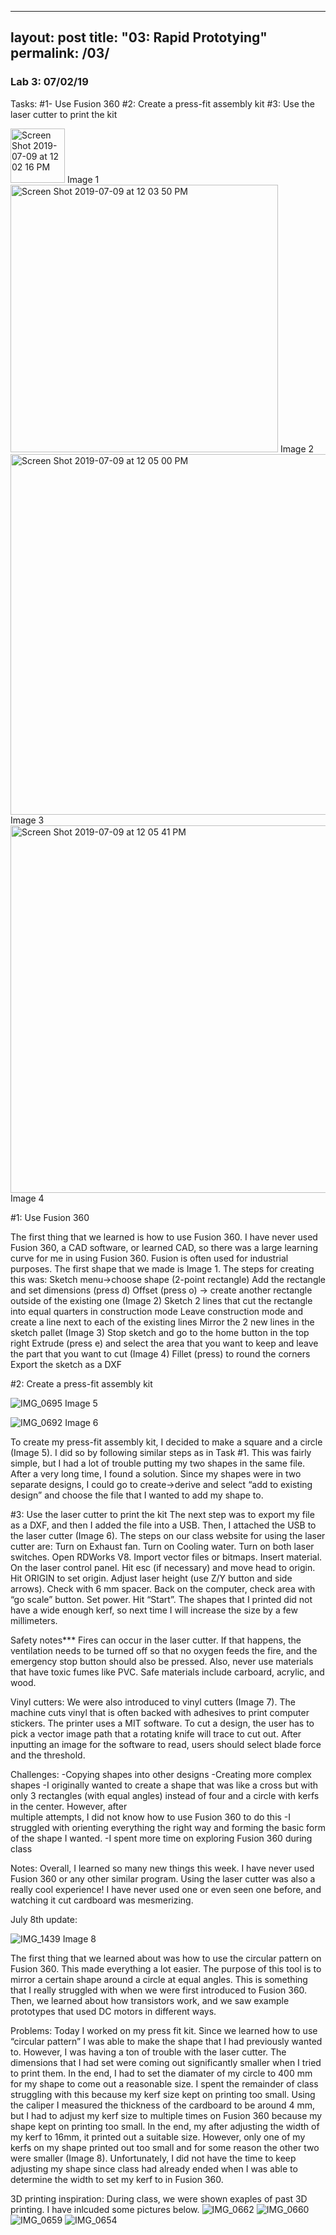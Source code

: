 
---
layout: post
title:  "03: Rapid Prototying"
permalink: /03/
---

### Lab 3: 07/02/19

Tasks:
#1- Use Fusion 360 
#2: Create a press-fit assembly kit
#3: Use the laser cutter to print the kit

<img width="87" alt="Screen Shot 2019-07-09 at 12 02 16 PM" src="https://user-images.githubusercontent.com/52216217/60904704-791c9100-a241-11e9-91b0-1d7628713ccd.png">
Image 1

<img width="428" alt="Screen Shot 2019-07-09 at 12 03 50 PM" src="https://user-images.githubusercontent.com/52216217/60904788-a6693f00-a241-11e9-8495-e70092f59998.png">
Image 2

<img width="577" alt="Screen Shot 2019-07-09 at 12 05 00 PM" src="https://user-images.githubusercontent.com/52216217/60904837-cc8edf00-a241-11e9-88d5-eef4eded59d3.png">
Image 3

<img width="588" alt="Screen Shot 2019-07-09 at 12 05 41 PM" src="https://user-images.githubusercontent.com/52216217/60904888-e4fef980-a241-11e9-90a7-2ee99a58aa9d.png">
Image 4


#1: Use Fusion 360

The first thing that we learned is how to use Fusion 360. I have never used Fusion 360, a CAD software, or learned CAD, so there was a large learning curve for me in using Fusion 360. Fusion is often used for industrial purposes. The first shape that we made is Image 1. The steps for creating this was:
Sketch menu->choose shape (2-point rectangle)
Add the rectangle and set dimensions (press d)
Offset (press o) -> create another rectangle outside of the existing one (Image 2)
Sketch 2 lines that cut the rectangle into equal quarters in construction mode
Leave construction mode and create a line next to each of the existing lines
Mirror the 2 new lines in the sketch pallet (Image 3)
Stop sketch and go to the home button in the top right
Extrude (press e) and select the area that you want to keep and leave the part that you want to cut (Image 4)
Fillet (press) to round the corners 
Export the sketch as a DXF

#2: Create a press-fit assembly kit

![IMG_0695](https://user-images.githubusercontent.com/52216217/60905091-5b036080-a242-11e9-8811-4593db44ae17.jpeg)
Image 5

![IMG_0692](https://user-images.githubusercontent.com/52216217/60905183-85551e00-a242-11e9-8f86-69c1d324b24c.jpeg)
Image 6

To create my press-fit assembly kit, I decided to make a square and a circle (Image 5). I did so by following similar steps as in Task #1. This was fairly simple, but I had a lot of trouble putting my two shapes in the same file. After a very long time, I found a solution. Since my shapes were in two separate designs, I could go to create->derive and select “add to existing design” and choose the file that I wanted to add my shape to. 



#3: Use the laser cutter to print the kit
The next step was to export my file as a DXF, and then I added the file into a USB. Then, I attached the USB to the laser cutter (Image 6). The steps on our class website for using the laser cutter are:
Turn on Exhaust fan.
Turn on Cooling water.
Turn on both laser switches.
Open RDWorks V8.
Import vector files or bitmaps.
Insert material.
On the laser control panel.
Hit esc (if necessary) and move head to origin.
Hit ORIGIN to set origin.
Adjust laser height (use Z/Y button and side arrows). Check with 6 mm spacer.
Back on the computer, check area with “go scale” button.
Set power.
Hit “Start”.
The shapes that I printed did not have a wide enough kerf, so next time I will increase the size by a few millimeters. 

Safety notes***
Fires can occur in the laser cutter. If that happens, the ventilation needs to be turned off so that no oxygen feeds the fire, and the emergency stop button should also be pressed. Also, never use materials that have toxic fumes like PVC. Safe materials include carboard, acrylic, and wood. 


Vinyl cutters:
We were also introduced to vinyl cutters (Image 7). The machine cuts vinyl that is often backed with adhesives to print computer stickers. The printer uses a MIT software. To cut a design, the user has to pick a vector image path that a rotating knife will trace to cut out. After inputting an image for the software to read, users should select blade force and the threshold. 

Challenges:
-Copying shapes into other designs
-Creating more complex shapes
	-I originally wanted to create a shape that was like a cross but with only 3 rectangles 
(with equal angles) instead of four and a circle with kerfs in the center. However, after	
multiple attempts, I did not know how to use Fusion 360 to do this
		-I struggled with orienting everything the right way and forming the basic form of 
the shape I wanted.
-I spent more time on exploring Fusion 360 during class


Notes:
Overall, I learned so many new things this week. I have never used Fusion 360 or any other similar program. Using the laser cutter was also a really cool experience! I have never used one or even seen one before, and watching it cut cardboard was mesmerizing. 


July 8th update:

![IMG_1439](https://user-images.githubusercontent.com/52216217/60905230-9e5dcf00-a242-11e9-91c9-5ddf523f7c79.jpeg)
Image 8

The first thing that we learned about was how to use the circular pattern on Fusion 360. This made everything a lot easier. The purpose of this tool is to mirror a certain shape around a circle at equal angles. This is something that I really struggled with when we were first introduced to Fusion 360. Then, we learned about how transistors work, and we saw example prototypes that used DC motors in different ways. 

Problems:
Today I worked on my press fit kit. Since we learned how to use “circular pattern” I was able to make the shape that I had previously wanted to. However, I was having a ton of trouble with the laser cutter. The dimensions that I had set were coming out significantly smaller when I tried to print them. In the end, I had to set the diamater of my circle to 400 mm for my shape to come out a reasonable size. I spent the remainder of class struggling with this because my kerf size kept on printing too small. Using the caliper I measured the thickness of the cardboard to be around 4 mm, but I had to adjust my kerf size to multiple times on Fusion 360 because my shape kept on printing too small. In the end, my after adjusting the width of my kerf to 16mm, it printed out a suitable size. However, only one of my kerfs on my shape printed out too small and for some reason the other two were smaller (Image 8). Unfortunately, I did not have the time to keep adjusting my shape since class had already ended when I was able to determine the width to set my kerf to in Fusion 360. 



3D printing inspiration:
During class, we were shown exaples of past 3D printing. I have inlcuded some pictures below.
![IMG_0662](https://user-images.githubusercontent.com/52216217/62014887-8e1b7e80-b174-11e9-82e9-a5a1b3d34d9a.jpg)
![IMG_0660](https://user-images.githubusercontent.com/52216217/62014888-8fe54200-b174-11e9-850d-3998bc02040f.jpg)
![IMG_0659](https://user-images.githubusercontent.com/52216217/62014890-91af0580-b174-11e9-9cba-a0d6400d5f3d.jpg)
![IMG_0654](https://user-images.githubusercontent.com/52216217/62014891-9378c900-b174-11e9-8ddf-6fac90aabd2a.jpg)



